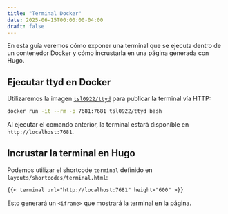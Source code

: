 ```yaml
---
title: "Terminal Docker"
date: 2025-06-15T00:00:00-04:00
draft: false
---
```


En esta guía veremos cómo exponer una terminal que se ejecuta dentro de un contenedor Docker y cómo incrustarla en una página generada con Hugo.

## Ejecutar ttyd en Docker

Utilizaremos la imagen [`tsl0922/ttyd`](https://github.com/tsl0922/ttyd) para publicar la terminal vía HTTP:

```bash
docker run -it --rm -p 7681:7681 tsl0922/ttyd bash
```

Al ejecutar el comando anterior, la terminal estará disponible en `http://localhost:7681`.

## Incrustar la terminal en Hugo

Podemos utilizar el shortcode `terminal` definido en `layouts/shortcodes/terminal.html`:

```markdown
{{< terminal url="http://localhost:7681" height="600" >}}
```

Esto generará un `<iframe>` que mostrará la terminal en la página.
